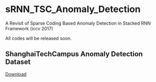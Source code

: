 # sRNN_TSC_Anomaly_Detection
A Revisit of Sparse Coding Based Anomaly Detection in Stacked RNN Framework (iccv 2017)

All codes will be released soon.


## ShanghaiTechCampus Anomaly Detection Dataset
[Download](https://1drv.ms/f/s!Al9BNsNJ4wU3qAldicKwk5JWrSlK)
